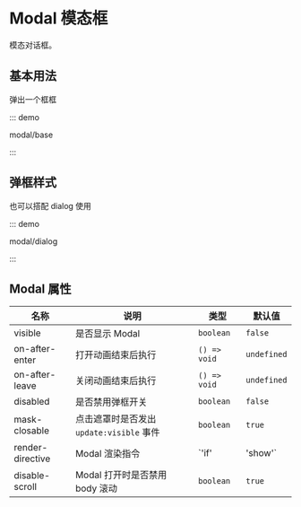 # Modal 模态框

模态对话框。

## 基本用法

弹出一个框框

::: demo

modal/base

:::

## 弹框样式

也可以搭配 dialog 使用

::: demo

modal/dialog

:::

## Modal 属性

| 名称             | 说明                                     | 类型            | 默认值      |
| ---------------- | ---------------------------------------- | --------------- | ----------- |
| visible          | 是否显示 Modal                           | `boolean`       | `false`     |
| on-after-enter   | 打开动画结束后执行                       | `() => void`    | `undefined` |
| on-after-leave   | 关闭动画结束后执行                       | `() => void`    | `undefined` |
| disabled         | 是否禁用弹框开关                         | `boolean`       | `false`     |
| mask-closable    | 点击遮罩时是否发出 `update:visible` 事件 | `boolean`       | `true`      |
| render-directive | Modal 渲染指令                           | `'if' | 'show'` | `'if'`      |
| disable-scroll   | Modal 打开时是否禁用 body 滚动           | `boolean`       | `true`      |



<script setup lang="ts">
import ModalBase from '../examples/modal/base.vue'
import ModalDialog from '../examples/modal/dialog.vue'
</script>
